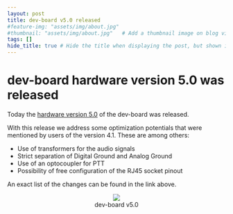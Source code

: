 ```yaml
---
layout: post
title: dev-board v5.0 released
#feature-img: "assets/img/about.jpg"
#thumbnail: "assets/img/about.jpg"   # Add a thumbnail image on blog view
tags: []
hide_title: true # Hide the title when displaying the post, but shown in lists of posts
---
```


# dev-board hardware version 5.0 was released

Today the [hardware version 5.0](https://github.com/bt-trx/dev-board/releases/tag/v5.0) of the dev-board was released.

With this release we address some optimization potentials that were mentioned
by users of the version 4.1.
These are among others:

- Use of transformers for the audio signals
- Strict separation of Digital Ground and Analog Ground
- Use of an optocoupler for PTT
- Possibility of free configuration of the RJ45 socket pinout

An exact list of the changes can be found in the link above.

<p style='text-align: center'><img src='{{ site.baseurl_root}}assets/img/posts/2020-02-23_dev-board_v5.0.png'><br>
dev-board v5.0</p>

